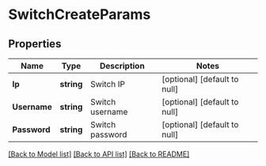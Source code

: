 # SwitchCreateParams

## Properties
Name | Type | Description | Notes
------------ | ------------- | ------------- | -------------
**Ip** | **string** | Switch IP | [optional] [default to null]
**Username** | **string** | Switch username | [optional] [default to null]
**Password** | **string** | Switch password | [optional] [default to null]

[[Back to Model list]](../README.md#documentation-for-models) [[Back to API list]](../README.md#documentation-for-api-endpoints) [[Back to README]](../README.md)


